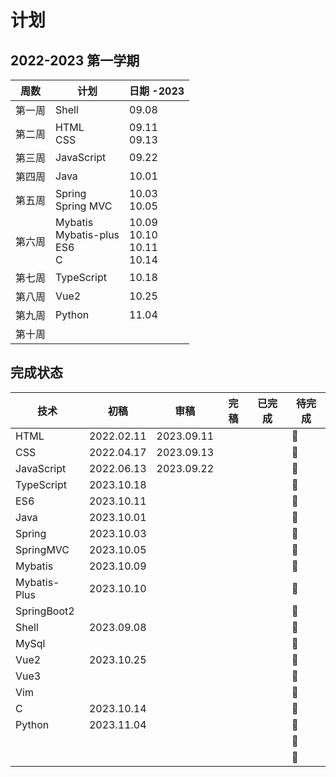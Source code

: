 # 计划

## 2022-2023 第一学期

| 周数   | 计划                                      | 日期 -2023                             |
| ------ | ----------------------------------------- | -------------------------------------- |
| 第一周 | Shell                                     | 09.08                                  |
| 第二周 | HTML<br />CSS                             | 09.11<br />09.13                       |
| 第三周 | JavaScript                                | 09.22                                  |
| 第四周 | Java                                      | 10.01                                  |
| 第五周 | Spring<br />Spring MVC                    | 10.03<br />10.05                       |
| 第六周 | Mybatis<br />Mybatis-plus<br />ES6<br />C | 10.09<br />10.10<br />10.11<br />10.14 |
| 第七周 | TypeScript                                | 10.18                                  |
| 第八周 | Vue2                                      | 10.25                                  |
| 第九周 | Python                                    | 11.04                                  |
| 第十周 |                                           |                                        |

## 完成状态

| 技术         | 初稿       | 审稿       | 完稿 | 已完成 | 待完成 |
| ------------ | ---------- | ---------- | ---- | ------ | ------ |
| HTML         | 2022.02.11 | 2023.09.11 |      |        | 🤪      |
| CSS          | 2022.04.17 | 2023.09.13 |      |        | 🤪      |
| JavaScript   | 2022.06.13 | 2023.09.22 |      |        | 🤪      |
| TypeScript   | 2023.10.18 |            |      |        | 🤪      |
| ES6          | 2023.10.11 |            |      |        | 🤪      |
| Java         | 2023.10.01 |            |      |        | 🤪      |
| Spring       | 2023.10.03 |            |      |        | 🤪      |
| SpringMVC    | 2023.10.05 |            |      |        | 🤪      |
| Mybatis      | 2023.10.09 |            |      |        | 🤪      |
| Mybatis-Plus | 2023.10.10 |            |      |        | 🤪      |
| SpringBoot2  |            |            |      |        | 🤪      |
| Shell        | 2023.09.08 |            |      |        | 🤪      |
| MySql        |            |            |      |        | 🤪      |
| Vue2         | 2023.10.25 |            |      |        | 🤪      |
| Vue3         |            |            |      |        | 🤪      |
| Vim          |            |            |      |        | 🤪      |
| C            | 2023.10.14 |            |      |        | 🤪      |
| Python       | 2023.11.04 |            |      |        | 🤪      |
|              |            |            |      |        | 🤪      |
|              |            |            |      |        | 🤪      |


